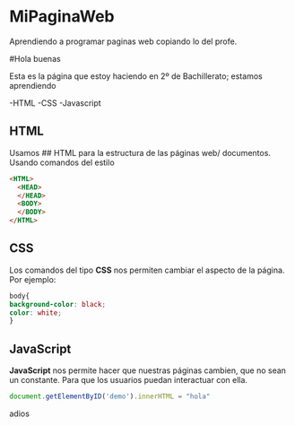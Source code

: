 # MiPaginaWeb
Aprendiendo a programar paginas web copiando lo del profe.

#Hola buenas

Esta es la página que estoy haciendo en 2º de Bachillerato; estamos aprendiendo 

-HTML
-CSS
-Javascript

## HTML 

Usamos ## HTML para la estructura de las páginas web/ documentos.
Usando comandos del estilo 

```html
<HTML>
  <HEAD>
  </HEAD>
  <BODY>
  </BODY>
</HTML>
```
## CSS 
Los comandos del tipo **CSS** nos permiten cambiar el aspecto de la página. Por ejemplo:
```css
body{
background-color: black;
color: white;
}
```

## JavaScript

**JavaScript** nos permite hacer que nuestras páginas cambien, que no sean un constante. Para que los usuarios puedan interactuar con ella.

```javascript
document.getElementByID('demo').innerHTML = "hola"
```

adios
